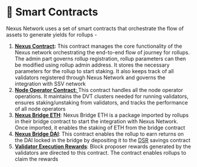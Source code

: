 # 📔 Smart Contracts

Nexus Network uses a set of smart contracts that orchestrate the flow of assets to generate yields for rollups -

1. [**Nexus Contract**](https://github.com/Nexus-2023/Nexus-Contracts/blob/main/contracts/Nexus.sol)**:** This contract manages the core functionality of the Nexus network orchestrating the end-to-end flow of journey for rollups. The admin part governs rollup registration, rollup parameters can then be modified using rollup admin address. It stores the necessary parameters for the rollup to start staking. It also keeps track of all validators registered through Nexus Network and governs the integration with SSV network
2. [**Node Operator Contract**: ](https://github.com/Nexus-2023/Nexus-Contracts/blob/main/contracts/NodeOperator.sol)This contract handles all the node operator operations. It maintains the DVT clusters needed for running validators, ensures staking/unstaking from validators, and tracks the performance of all node operators
3. [**Nexus Bridge ETH**](https://github.com/Nexus-2023/Nexus-Contracts/blob/main/contracts/nexus\_bridge/NexusBaseBridge.sol): Nexus Bridge ETH is a package imported by rollups in their bridge contract to start the integration with Nexus Network. Once imported, it enables the staking of ETH from the bridge contract
4. [**Nexus Bridge DAI**](https://github.com/Nexus-2023/Nexus-Contracts/blob/main/contracts/nexus\_bridge/NexusDAIBridge.sol): This contract enables the rollup to earn returns on the DAI locked in the bridge by depositing it to the [DSR](https://blog.makerdao.com/dai-savings-rate/) savings contract
5. [**Validator Execution Rewards**](https://github.com/Nexus-2023/Nexus-Contracts/blob/main/contracts/ValidatorExecutionRewards.sol): Block proposer rewards generated by the validators are directed to this contract. The contract enables rollups to claim the rewards
